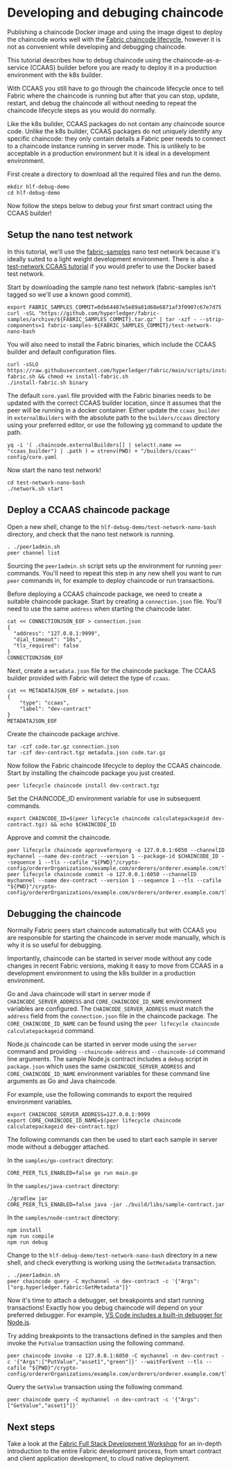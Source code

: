 # Developing and debuging chaincode

Publishing a chaincode Docker image and using the image digest to deploy the chaincode works well with the [Fabric chaincode lifecycle](https://hyperledger-fabric.readthedocs.io/en/latest/chaincode_lifecycle.html), however it is not as convenient while developing and debugging chaincode.

This tutorial describes how to debug chaincode using the chaincode-as-a-service (CCAAS) builder before you are ready to deploy it in a production environment with the k8s builder.

With CCAAS you still have to go through the chaincode lifecycle once to tell Fabric where the chaincode is running but after that you can stop, update, restart, and debug the chaincode all without needing to repeat the chaincode lifecycle steps as you would do normally.

Like the k8s builder, CCAAS packages do not contain any chaincode source code.
Unlike the k8s builder, CCAAS packages do not uniquely identify any specific chaincode: they only contain details a Fabric peer needs to connect to a chaincode instance running in server mode.
This is unlikely to be acceptable in a production environment but it is ideal in a development environment.

First create a directory to download all the required files and run the demo.

```shell
mkdir hlf-debug-demo
cd hlf-debug-demo
```

Now follow the steps below to debug your first smart contract using the CCAAS builder!

## Setup the nano test network

In this tutorial, we'll use the [fabric-samples](https://github.com/hyperledger/fabric-samples/) nano test network because it's ideally suited to a light weight development environment.
There is also a [test-network CCAAS tutorial](https://github.com/hyperledger/fabric-samples/blob/main/test-network/CHAINCODE_AS_A_SERVICE_TUTORIAL.md) if you would prefer to use the Docker based test network.

Start by downloading the sample nano test network (fabric-samples isn't tagged so we'll use a known good commit).

```shell
export FABRIC_SAMPLES_COMMIT=0db64487e5e89a81d68e6871af3f0907c67e7d75
curl -sSL "https://github.com/hyperledger/fabric-samples/archive/${FABRIC_SAMPLES_COMMIT}.tar.gz" | tar -xzf - --strip-components=1 fabric-samples-${FABRIC_SAMPLES_COMMIT}/test-network-nano-bash
```

You will also need to install the Fabric binaries, which include the CCAAS builder and default configuration files.

```shell
curl -sSLO https://raw.githubusercontent.com/hyperledger/fabric/main/scripts/install-fabric.sh && chmod +x install-fabric.sh
./install-fabric.sh binary
```

The default `core.yaml` file provided with the Fabric binaries needs to be updated with the correct CCAAS builder location, since it assumes that the peer will be running in a docker container. Either update the `ccaas_builder` in `externalBuilders` with the absolute path to the `builders/ccaas` directory using your preferred editor, or use the following [yq](https://github.com/mikefarah/yq) command to update the path.

```shell
yq -i '( .chaincode.externalBuilders[] | select(.name == "ccaas_builder") | .path ) = strenv(PWD) + "/builders/ccaas"' config/core.yaml
```

Now start the nano test network!

```shell
cd test-network-nano-bash
./network.sh start
```

## Deploy a CCAAS chaincode package

Open a new shell, change to the `hlf-debug-demo/test-network-nano-bash` directory, and check that the nano test network is running.

```shell
. ./peer1admin.sh
peer channel list
```

Sourcing the `peer1admin.sh` script sets up the environment for running `peer` commands.
You'll need to repeat this step in any new shell you want to run `peer` commands in, for example to deploy chaincode or run transactions.

Before deploying a CCAAS chaincode package, we need to create a suitable chaincode package.
Start by creating a `connection.json` file.
You'll need to use the same `address` when starting the chaincode later. 

```shell
cat << CONNECTIONJSON_EOF > connection.json
{
  "address": "127.0.0.1:9999",
  "dial_timeout": "10s",
  "tls_required": false
}
CONNECTIONJSON_EOF
```

Next, create a `metadata.json` file for the chaincode package.
The CCAAS builder provided with Fabric will detect the type of `ccaas`.

```shell
cat << METADATAJSON_EOF > metadata.json
{
    "type": "ccaas",
    "label": "dev-contract"
}
METADATAJSON_EOF
```

Create the chaincode package archive.

```shell
tar -czf code.tar.gz connection.json
tar -czf dev-contract.tgz metadata.json code.tar.gz
```

Now follow the Fabric chaincode lifecycle to deploy the CCAAS chaincode.
Start by installing the chaincode package you just created.

```shell
peer lifecycle chaincode install dev-contract.tgz
```

Set the CHAINCODE_ID environment variable for use in subsequent commands.

```shell
export CHAINCODE_ID=$(peer lifecycle chaincode calculatepackageid dev-contract.tgz) && echo $CHAINCODE_ID
```

Approve and commit the chaincode.

```shell
peer lifecycle chaincode approveformyorg -o 127.0.0.1:6050 --channelID mychannel --name dev-contract --version 1 --package-id $CHAINCODE_ID --sequence 1 --tls --cafile "${PWD}"/crypto-config/ordererOrganizations/example.com/orderers/orderer.example.com/tls/ca.crt
peer lifecycle chaincode commit -o 127.0.0.1:6050 --channelID mychannel --name dev-contract --version 1 --sequence 1 --tls --cafile "${PWD}"/crypto-config/ordererOrganizations/example.com/orderers/orderer.example.com/tls/ca.crt
```

## Debugging the chaincode

Normally Fabric peers start chaincode automatically but with CCAAS you are responsible for starting the chaincode in server mode manually, which is why it is so useful for debugging.

Importantly, chaincode can be started in server mode without any code changes in recent Fabric versions, making it easy to move from CCAAS in a development environment to using the k8s builder in a production environment.

Go and Java chaincode will start in server mode if `CHAINCODE_SERVER_ADDRESS` and `CORE_CHAINCODE_ID_NAME` environment variables are configured.
The `CHAINCODE_SERVER_ADDRESS` must match the `address` field from the `connection.json` file in the chaincode package.
The `CORE_CHAINCODE_ID_NAME` can be found using the `peer lifecycle chaincode calculatepackageid` command.

Node.js chaincode can be started in server mode using the `server` command and providing `--chaincode-address` and `--chaincode-id` command line arguments.
The sample Node.js contract includes a `debug` script in `package.json` which uses the same `CHAINCODE_SERVER_ADDRESS` and `CORE_CHAINCODE_ID_NAME` environment variables for these command line arguments as Go and Java chaincode.

For example, use the following commands to export the required environment variables.

```shell
export CHAINCODE_SERVER_ADDRESS=127.0.0.1:9999
export CORE_CHAINCODE_ID_NAME=$(peer lifecycle chaincode calculatepackageid dev-contract.tgz)
```

The following commands can then be used to start each sample in server mode without a debugger attached.

In the `samples/go-contract` directory:

```shell
CORE_PEER_TLS_ENABLED=false go run main.go
```

In the `samples/java-contract` directory:

```shell
./gradlew jar
CORE_PEER_TLS_ENABLED=false java -jar ./build/libs/sample-contract.jar
```

In the `samples/node-contract` directory:

```shell
npm install
npm run compile
npm run debug
```

Change to the `hlf-debug-demo/test-network-nano-bash` directory in a new shell, and check everything is working using the `GetMetadata` transaction.

```shell
. ./peer1admin.sh
peer chaincode query -C mychannel -n dev-contract -c '{"Args":["org.hyperledger.fabric:GetMetadata"]}'
```

Now it's time to attach a debugger, set breakpoints and start running transactions!
Exactly how you debug chaincode will depend on your preferred debugger.
For example, [VS Code includes a built-in debugger for Node.js](https://code.visualstudio.com/docs/nodejs/nodejs-debugging).

Try adding breakpoints to the transactions defined in the samples and then invoke the `PutValue` transaction using the following command.

```shell
peer chaincode invoke -o 127.0.0.1:6050 -C mychannel -n dev-contract -c '{"Args":["PutValue","asset1","green"]}' --waitForEvent --tls --cafile "${PWD}"/crypto-config/ordererOrganizations/example.com/orderers/orderer.example.com/tls/ca.crt
```

Query the `GetValue` transaction using the following command.

```shell
peer chaincode query -C mychannel -n dev-contract -c '{"Args":["GetValue","asset1"]}'
```

## Next steps

Take a look at the [Fabric Full Stack Development Workshop](https://github.com/hyperledger/fabric-samples/blob/main/full-stack-asset-transfer-guide/README.md) for an in-depth introduction to the entire Fabric development process, from smart contract and client application development, to cloud native deployment.
